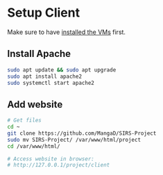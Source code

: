 # Setup Client

Make sure to have [installed the VMs](InstallVMs.md) first.

## Install Apache

```sh
sudo apt update && sudo apt upgrade
sudo apt install apache2
sudo systemctl start apache2
```

## Add website

```sh
# Get files
cd ~
git clone https://github.com/MangaD/SIRS-Project
sudo mv SIRS-Project/ /var/www/html/project
cd /var/www/html/

# Access website in browser:
# http://127.0.0.1/project/client
```